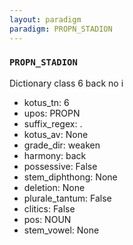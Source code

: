 ```yaml
---
layout: paradigm
paradigm: PROPN_STADION
---
```

### ` PROPN_STADION `

Dictionary class 6 back no i
* kotus_tn: 6
* upos: PROPN
* suffix_regex: .
* kotus_av: None
* grade_dir: weaken
* harmony: back
* possessive: False
* stem_diphthong: None
* deletion: None
* plurale_tantum: False
* clitics: False
* pos: NOUN
* stem_vowel: None
